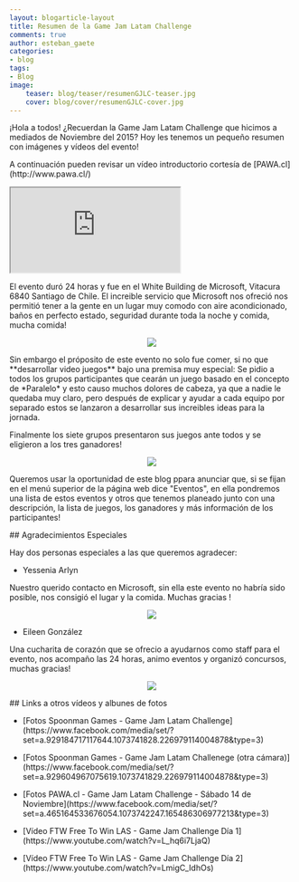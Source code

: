 ```yaml
---
layout: blogarticle-layout
title: Resumen de la Game Jam Latam Challenge
comments: true
author: esteban_gaete
categories:
- blog
tags:
- Blog
image:
    teaser: blog/teaser/resumenGJLC-teaser.jpg
    cover: blog/cover/resumenGJLC-cover.jpg
---
```


<p class="margin-top-30" markdown='1'>
¡Hola a todos! ¿Recuerdan la Game Jam Latam Challenge que hicimos a mediados de Noviembre del 2015? Hoy les tenemos un pequeño resumen con imágenes y vídeos del evento!
</p>

<p class="margin-top-30" markdown='1'>
A continuación pueden revisar un vídeo introductorio cortesía de [PAWA.cl](http://www.pawa.cl/)
</p>

<div class="embed-video-container embed-responsive embed-responsive-16by9 margin-top-30">
    <iframe src="https://www.youtube.com/embed/RUO-bMdUqwg" class="embed-responsive-item"></iframe>
</div>

<p class="margin-top-30" markdown='1'>
El evento duró 24 horas y fue en el White Building de Microsoft, Vitacura 6840 Santiago de Chile. El increible servicio que Microsoft nos ofreció nos permitió tener a la gente en un lugar muy comodo con aire acondicionado, baños en perfecto estado, seguridad durante toda la noche y comida, mucha comida!
</p>

<p align="center" class="margin-top-30">
    <img src="{{ site.url }}/img/blog/content/resumenGJLC-01.png">
</p>

<p class="margin-top-30" markdown='1'>
Sin embargo el próposito de este evento no solo fue comer, si no que **desarrollar video juegos** bajo una premisa muy especial: Se pidio a todos los grupos participantes que cearán un juego basado en el concepto de *Paralelo* y esto causo muchos dolores de cabeza, ya que a nadie le quedaba muy claro, pero después de explicar y ayudar a cada equipo por separado estos se lanzaron a desarrollar sus increibles ideas para la jornada.
</p>

Finalmente los siete grupos presentaron sus juegos ante todos y se eligieron a los tres ganadores!

<p align="center" class="margin-top-30">
    <img src="{{ site.url }}/img/blog/content/resumenGJLC-02.png">
</p>

<p class="margin-top-30" markdown='1'>
Queremos usar la oportunidad de este blog ppara anunciar que, si se fijan en el menú superior de la página web dice "Eventos", en ella pondremos una lista de estos eventos y otros que tenemos planeado junto con una descripción, la lista de juegos, los ganadores y más información de los participantes!
</p>

<div class="page-header margin-top-30" markdown='1'>
## Agradecimientos Especiales
</div>

<p class="margin-top-30" markdown='1'>
Hay dos personas especiales a las que queremos agradecer:
</p>

* <p class="margin-top-30" markdown='1'>Yessenia Arlyn</p>

<p class="margin-top-30" markdown='1'>
Nuestro querido contacto en Microsoft, sin ella este evento no habría sido posible, nos consigió el lugar y la comida. Muchas gracias !
</p>

<p align="center" class="margin-top-30">
    <img src="{{ site.url }}/img/blog/content/resumenGJLC-03.png">
</p>

* <p class="margin-top-30" markdown='1'>Eileen González</p>

<p class="margin-top-30" markdown='1'>
Una cucharita de corazón que se ofrecio a ayudarnos como staff para el evento, nos acompaño las 24 horas, animo eventos y organizó concursos, muchas gracias!
</p>

<p align="center" class="margin-top-30">
    <img src="{{ site.url }}/img/blog/content/resumenGJLC-04.png">
</p>

<div class="page-header margin-top-30" markdown='1'>
## Links a otros vídeos y albunes de fotos
</div>

* <p class="margin-top-30" markdown='1'>[Fotos Spoonman Games - Game Jam Latam Challenge](https://www.facebook.com/media/set/?set=a.929184717117644.1073741828.226979114004878&type=3)</p>
* <p markdown='1'>[Fotos Spoonman Games - Game Jam Latam Challenege (otra cámara)](https://www.facebook.com/media/set/?set=a.929604967075619.1073741829.226979114004878&type=3)</p>
* <p markdown='1'>[Fotos PAWA.cl - Game Jam Latam Challenge - Sábado 14 de Noviembre](https://www.facebook.com/media/set/?set=a.465164533676054.1073742247.165486306977213&type=3)</p>
* <p markdown='1'>[Vídeo FTW Free To Win LAS - Game Jam Challenge Día 1](https://www.youtube.com/watch?v=L_hq6i7LjaQ)</p>
* <p markdown='1'>[Vídeo FTW Free To Win LAS - Game Jam Challenge Día 2](https://www.youtube.com/watch?v=LmigC_IdhOs)</p>